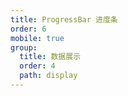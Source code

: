 ```yaml
---
title: ProgressBar 进度条
order: 6
mobile: true
group:
  title: 数据展示
  order: 4
  path: display
---
```


<code src="../demo/ProgressBar.jsx"></code>
<API src="../src/ProgressBar.tsx"></API>
